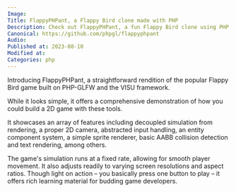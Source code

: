 ```yaml
---
Image: 
Title: FlappyPHPant, a Flappy Bird clone made with PHP
Description: Check out FlappyPHPant, a fun Flappy Bird clone using PHP. It's a great way to learn complex programming concepts through gaming.
Canonical: https://github.com/phpgl/flappyphpant
Audio:
Published at: 2023-08-10
Modified at: 
Categories: php
---
```


Introducing FlappyPHPant, a straightforward rendition of the popular Flappy Bird game built on PHP-GLFW and the VISU framework.

While it looks simple, it offers a comprehensive demonstration of how you could build a 2D game with these tools.

It showcases an array of features including decoupled simulation from rendering, a proper 2D camera, abstracted input handling, an entity component system, a simple sprite renderer, basic AABB collision detection and text rendering, among others.

The game's simulation runs at a fixed rate, allowing for smooth player movement. It also adjusts readily to varying screen resolutions and aspect ratios. Though light on action – you basically press one button to play – it offers rich learning material for budding game developers.

